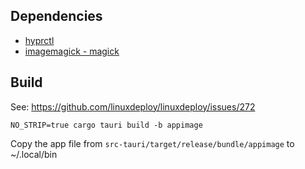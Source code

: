 ## Dependencies

- [hyprctl](https://github.com/hyprwm/Hyprland)
- [imagemagick - magick](https://imagemagick.org/script/magick.php)

## Build

See: https://github.com/linuxdeploy/linuxdeploy/issues/272

```
NO_STRIP=true cargo tauri build -b appimage
```

Copy the app file from `src-tauri/target/release/bundle/appimage` to ~/.local/bin
